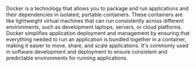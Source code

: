 Docker is a technology that allows you to package and run applications and their dependencies in isolated, portable containers. These containers are like lightweight virtual machines that can run consistently across different environments, such as development laptops, servers, or cloud platforms. Docker simplifies application deployment and management by ensuring that everything needed to run an application is bundled together in a container, making it easier to move, share, and scale applications. It's commonly used in software development and deployment to ensure consistent and predictable environments for running applications.